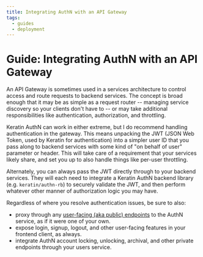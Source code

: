 ```yaml
---
title: Integrating AuthN with an API Gateway
tags:
  - guides
  - deployment
---
```


# Guide: Integrating AuthN with an API Gateway

An API Gateway is sometimes used in a services architecture to control access and route requests to backend services. The concept is broad enough that it may be as simple as a request router -- managing service discovery so your clients don't have to -- or may take additional responsibilities like authentication, authorization, and throttling.

Keratin AuthN can work in either extreme, but I do recommend handling authentication in the gateway. This means unpacking the JWT (JSON Web Token, used by Keratin for authentication) into a simpler user ID that you pass along to backend services with some kind of "on behalf of user" parameter or header. This will take care of a requirement that your services likely share, and set you up to also handle things like per-user throttling.

Alternately, you can always pass the JWT directly through to your backend services. They will each need to integrate a Keratin AuthN backend library (e.g. `keratin/authn-rb`) to securely validate the JWT, and then perform whatever other manner of authorization logic you may have.

Regardless of where you resolve authentication issues, be sure to also:

* proxy through any [user-facing (aka public) endpoints](api.md) to the AuthN service, as if it were one of your own.
* expose login, signup, logout, and other user-facing features in your frontend client, as always.
* integrate AuthN account locking, unlocking, archival, and other private endpoints through your users service.
